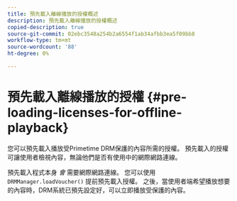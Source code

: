 ```yaml
---
title: 預先載入離線播放的授權概述
description: 預先載入離線播放的授權概述
copied-description: true
source-git-commit: 02ebc3548a254b2a6554f1ab34afbb3ea5f09bb8
workflow-type: tm+mt
source-wordcount: '88'
ht-degree: 0%

---
```


# 預先載入離線播放的授權 {#pre-loading-licenses-for-offline-playback}

您可以預先載入播放受Primetime DRM保護的內容所需的授權。 預先載入的授權可讓使用者檢視內容，無論他們是否有使用中的網際網路連線。

預先載入程式本身 *會* 需要網際網路連線。 您可以使用 `DRMManager.loadVoucher()` 提前預先載入授權。 之後，當使用者端希望播放想要的內容時，DRM系統已預先設定好，可以立即播放受保護的內容。
